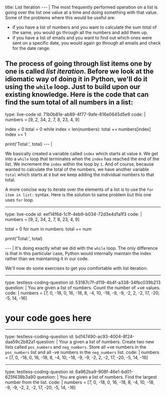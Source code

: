 title: List Iteration
--- |
  The most frequently performed operation on a list is going over the list one value at a time and doing something with that value. Some of the problems where this would be useful are:
  * if you have a list of numbers and you want to calculate the sum total of the same, you would go through all the numbers and add them up.
  * if you have a list of emails and you want to find out which ones were sent on a specific date, you would again go through all emails and check for the date range.

  The process of going through list items one by one is called _list iteration_. Before we look at the idiomatic way of doing it in Python, we'll do it using the `while` loop. Just to build upon our existing knowledge. Here is the code that can find the sum total of all numbers in a list:
---
type: live-code
id: 71b0b81e-ab89-4f77-9afe-816e0645d5e9
code: |
  numbers = [9, 2, 34, 2, 7, 8, 23, 4, 9]

  index = 0
  total = 0
  while index < len(numbers):
    total += numbers[index]
    index += 1

  print('Total:', total)
--- |

  We basically created a variable called `index` which starts at value `0`. We get into a `while` loop that terminates when the `index` has reached the end of the list. We increment the `index` within the loop by `1`. And of course, because wanted to calculate the total of the numbers, we have another variable `total` which starts at `0` but we keep adding the individual numbers to that total.

  A more concise way to iterate over the elements of a list is to use the `for item in list:` syntax. Here is the solution to same problem but this one uses `for` loop.

---
type: live-code
id: eef14f6d-1c1f-4eb9-b034-72d3e4d1a1f3
code: |
  numbers = [9, 2, 34, 2, 7, 8, 23, 4, 9]

  total = 0
  for num in numbers:
    total += num

  print('Total:', total)

--- |
  It's doing exactly what we did with the `while` loop. The only difference is that in this particular case, Python would internally maintain the index rather than we maintaining it in our code.

  We'll now do some exercises to get you comfortable with list iteration.

---
type: testless-coding-question
id: 53187c7f-d119-4b4f-a338-34fbc039b213
question: |
  You are given a list of numbers. Count the number of +ve values.
code: |
  numbers = [7,   0, -18,   0,  16, -18,   8,  -4,  10, -18,  -9,  -9,  -2,
         2,  -2,  17, -20,  -5,  14, -16]

  # your code goes here

---
type: testless-coding-question
id: bd147490-ac93-4004-8f24-daa59c2b82a1
question: |
  Your a given a list of numbers. Create two new lists called `pos_numbers` and `neg_numbers`. Store all +ve numbers in the `pos_numbers` list and all -ve numbers in the `neg_numbers` list.
code: |
  numbers = [7,   0, -18,   0,  16, -18,   8,  -4,  10, -18,  -9,  -9,  -2,
        2,  -2,  17, -20,  -5,  14, -16]

---
type: testless-coding-question
id: 6a962ba9-908f-46e1-bd01-625f438b3a90
question: |
  You are given a list of numbers. Find the largest number from the list.
code: |
  numbers = [7,   0, -18,   0,  16, -18,   8,  -4,  10, -18,  -9,  -9,  -2,
        2,  -2,  17, -20,  -5,  14, -16]
